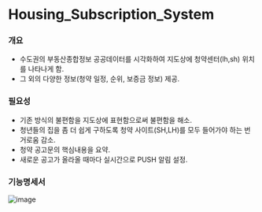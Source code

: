 # Housing_Subscription_System

### 개요
- 수도권의 부동산종합정보 공공데이터를 시각화하여 지도상에 청약센터(lh,sh) 위치를 나타나게 함. 
- 그 외의 다양한 정보(청약 일정, 순위, 보증금 정보) 제공.

### 필요성
- 기존 방식의 불편함을 지도상에 표현함으로써 불편함을 해소.
- 청년들의 집을 좀 더 쉽게 구하도록 청약 사이트(SH,LH)를 모두 들어가야 하는 번거로움 감소.
- 청약 공고문의 핵심내용을 요약.
- 새로운 공고가 올라올 때마다 실시간으로 PUSH 알림 설정.

### 기능명세서
![image](https://user-images.githubusercontent.com/53934772/208291261-c0dc09f8-665c-4d06-8fcc-7a43faca9b2c.png)
